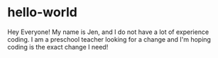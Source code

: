 # hello-world

Hey Everyone!
My name is Jen, and I do not have a lot of experience coding. I am a preschool teacher looking for a change and I'm hoping coding is the exact change I need!
